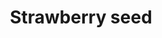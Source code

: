 ---
layout: item
title: Strawberry seed
item-id: 5323
datatable: true
id: 5323
name: "Strawberry seed"
members: true
lowalch: 7
highalch: 10
examine: "A strawberry seed - plant in an allotment."
monsters:
  - id: 537
    name: "Zygomite"
    members: true
    combat_level: 74
    wiki_url: "https://oldschool.runescape.wiki/w/Zygomite"
    drops:
      - quantity: "4"
        rarity: 0.08029197080291971
    image: "https://oldschool.runescape.wiki/images/f/ff/Zygomite_%28level_74%29.png?ea620"
  - id: 1024
    name: "Zygomite"
    members: true
    combat_level: 86
    wiki_url: "https://oldschool.runescape.wiki/w/Zygomite"
    drops:
      - quantity: "4"
        rarity: 0.08029197080291971
    image: "https://oldschool.runescape.wiki/images/f/ff/Zygomite_%28level_74%29.png?ea620"
  - id: 6604
    name: "Mammoth"
    members: true
    combat_level: 80
    wiki_url: "https://oldschool.runescape.wiki/w/Mammoth"
    drops:
      - quantity: "3"
        rarity: 0.0125
    image: "https://oldschool.runescape.wiki/images/thumb/a/a5/Mammoth.png/1200px-Mammoth.png?956ac"
---